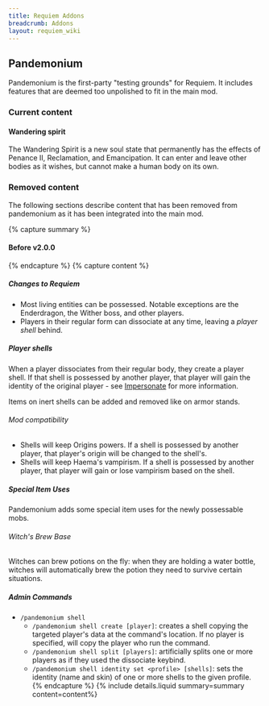 ```yaml
---
title: Requiem Addons
breadcrumb: Addons
layout: requiem_wiki
---
```


## Pandemonium

Pandemonium is the first-party "testing grounds" for Requiem.
It includes features that are deemed too unpolished to fit in the main mod.

### Current content
#### Wandering spirit
The Wandering Spirit is a new soul state that permanently has the effects of Penance II, Reclamation, and Emancipation.
It can enter and leave other bodies as it wishes, but cannot make a human body on its own.


### Removed content

The following sections describe content that has been removed from pandemonium as it has been
integrated into the main mod.

{% capture summary %}<h4>Before v2.0.0</h4>{% endcapture %}
{% capture content %}
##### Changes to Requiem

- Most living entities can be possessed. Notable exceptions are the Enderdragon, the Wither boss, and other players.
- Players in their regular form can dissociate at any time, leaving a *player shell* behind.

##### Player shells

When a player dissociates from their regular body, they create a player shell. If that shell is possessed by another player, that player will gain the identity of the original player - see [Impersonate](../impersonate) for more information.

Items on inert shells can be added and removed like on armor stands.

###### Mod compatibility

- Shells will keep Origins powers. If a shell is possessed by another player, that player's origin will be changed to the shell's.
- Shells will keep Haema's vampirism. If a shell is possessed by another player, that player will gain or lose vampirism based on the shell.

##### Special Item Uses

Pandemonium adds some special item uses for the newly possessable mobs.

###### Witch's Brew Base

Witches can brew potions on the fly: when they are holding a water bottle, witches will
automatically brew the potion they need to survive certain situations.

##### Admin Commands

- `/pandemonium shell`
  - `/pandemonium shell create [player]`: creates a shell copying the targeted player's data at the command's location. If no player is specified, will copy the player who run the command.
  - `/pandemonium shell split [players]`: artificially splits one or more players as if they used the dissociate keybind.
  - `/pandemonium shell identity set <profile> [shells]`: sets the identity (name and skin) of one or more shells to the given profile.
{% endcapture %}
{% include details.liquid summary=summary content=content%}
